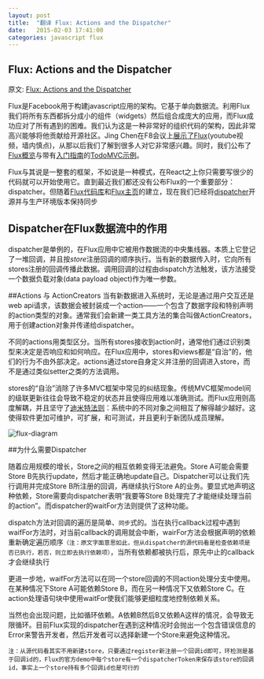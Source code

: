 ```yaml
---
layout: post
title:  "翻译 Flux: Actions and the Dispatcher"
date:   2015-02-03 17:41:00
categories: javascript flux
---
```


## Flux: Actions and the Dispatcher


原文: [Flux: Actions and the Dispatcher][0]

Flux是Facebook用于构建javascript应用的架构。它基于单向数据流。利用Flux我们将所有东西都拆分成小的组件（widgets）然后组合成庞大的应用，而Flux成功应对了所有遇到的困难。我们认为这是一种非常好的组织代码的架构，因此非常高兴能够将他贡献给开源社区。Jing Chen在F8会议上[展示了Flux][flux_presented](youtube视频，墙内慎点)，从那以后我们了解到很多人对它非常感兴趣。同时，我们公布了[Flux概览](http://facebook.github.io/flux/docs/overview.html)与带有[入门指南](http://facebook.github.io/flux/docs/todo-list.html)的[TodoMVC示例](https://github.com/facebook/flux/tree/master/examples/flux-todomvc/)。

Flux与其说是一整套的框架，不如说是一种模式，在React之上你只需要写很少的代码就可以开始使用它。直到最近我们都还没有公布Flux的一个重要部分：dispatcher。但随着[Flux代码库](https://github.com/facebook/flux)和[Flux主页](http://facebook.github.io/flux/)的建立，现在我们已经将[dispatcher](http://facebook.github.io/flux/docs/dispatcher.html)开源并与生产环境版本保持同步

## Dispatcher在Flux数据流中的作用
dispatcher是单例的，在Flux应用中它被用作数据流的中央集线器。本质上它登记了一堆回调，并且按*store*注册回调的顺序执行。当有新的数据传入时，它向所有stores注册的回调传播此数据。调用回调的过程由dispatch方法触发，该方法接受一个数据负载对象(data payload object)作为唯一参数。

##Actions 与 ActionCreators
当有新数据进入系统时，无论是通过用户交互还是web api请求，该数据会被封装成一个action——一个包含了数据字段和特别声明的action类型的对象。通常我们会新建一类工具方法的集合叫做ActionCreators，用于创建action对象并传递给dispatcher。

不同的actions用类型区分。当所有stores接收到action时，通常他们通过识别类型来决定是否响应和如何响应。在Flux应用中，stores和views都是“自治”的，他们的行为不由外部决定。actions通过store自身定义并注册的回调进入store，而不是通过类似setter之类的方法调用。

stores的“自治”消除了许多MVC框架中常见的纠结现象。传统MVC框架model间的级联更新往往会导致不稳定的状态并且使得应用难以准确测试。而Flux应用则高度解耦，并且坚守了[迪米特法则](http://en.wikipedia.org/wiki/Law_of_Demeter)：系统中的不同对象之间相互了解得越少越好。这使得软件更加可维护，可扩展，和可测试，并且更利于新团队成员理解。

![flux-diagram][1]

##为什么需要Dispatcher

随着应用规模的增长，Store之间的相互依赖变得无法避免。Store A可能会需要 Store B先执行update，然后才能正确地update自己。Dispatcher可以让我们先行调用并完成Store B所注册的回调，再继续执行Store A的业务。要显式地声明这种依赖，Store需要向dispatcher表明“我要等Store B处理完了才能继续处理当前的action”。而dispatcher的waitFor方法则提供了这种功能。

dispatch方法对回调的遍历是简单、`同步`式的。当在执行callback过程中遇到waifFor方法时，对当前callback的调用就会中断，wairFor方法会根据声明的依赖重新确定遍历顺序`（注：原文字面意思如此，但从dispatcher的源代码看是检查依赖项是否已执行，若否，则立即去执行依赖项）`，当所有依赖都被执行后，原先中止的callback才会继续执行

更进一步地，waifFor方法可以在同一个store回调的不同action处理分支中使用。在某种情况下Store A可能依赖Store B，而在另一种情况下又依赖Store C。在action处理语句块中使用waitFor使我们能够更细粒度地控制依赖关系。

当然也会出现问题，比如循环依赖。A依赖B然后B又依赖A这样的情况，会导致无限循环。目前Flux实现的dispatcher在遇到这种情况时会抛出一个包含错误信息的Error来警告开发者，然后开发者可以选择新建一个Store来避免这种情况。

`注：从源代码看其实不用新建store，只要通过register新注册一个回调id即可，环检测是基于回调id的，Flux的官方demo中每个store有一个dispatcherToken来保存该store的回调id，事实上一个store持有多个回调id也是可行的`



  [0]: http://facebook.github.io/react/blog/2014/07/30/flux-actions-and-the-dispatcher.html

  [1]: https://raw.githubusercontent.com/facebook/flux/master/docs/img/flux-diagram-white-background.png
  
  [flux_presented]: http://youtu.be/nYkdrAPrdcw?t=10m20s
  
  [FRP]: https://www.google.co.jp/url?sa=t&rct=j&q=&esrc=s&source=web&cd=1&cad=rja&uact=8&ved=0CCcQFjAA&url=http%3A%2F%2Fen.wikipedia.org%2Fwiki%2FFunctional_reactive_programming&ei=2nnPVISpOIGsmAXZoIHgCg&usg=AFQjCNFG3vX9EHPo9dnGH3hVO43fZQ4MEQ
  
  [DFP]: http://en.wikipedia.org/wiki/Dataflow_programming
  
  [FBP]: https://www.google.co.jp/url?sa=t&rct=j&q=&esrc=s&source=web&cd=1&cad=rja&uact=8&ved=0CCQQFjAA&url=http%3A%2F%2Fen.wikipedia.org%2Fwiki%2FFlow-based_programming&ei=zHrPVMTzF4SNmwXJ1YGgBg&usg=AFQjCNH6O3pU4DGQIsymw59xW5t-mDacRw
